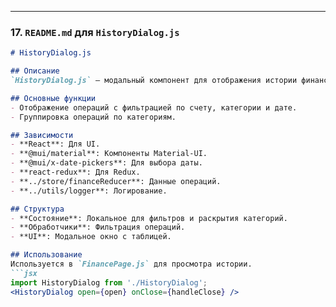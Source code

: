 
---

### 17. `README.md` для `HistoryDialog.js`

```markdown
# HistoryDialog.js

## Описание
`HistoryDialog.js` — модальный компонент для отображения истории финансовых операций.

## Основные функции
- Отображение операций с фильтрацией по счету, категории и дате.
- Группировка операций по категориям.

## Зависимости
- **React**: Для UI.
- **@mui/material**: Компоненты Material-UI.
- **@mui/x-date-pickers**: Для выбора даты.
- **react-redux**: Для Redux.
- **../store/financeReducer**: Данные операций.
- **../utils/logger**: Логирование.

## Структура
- **Состояние**: Локальное для фильтров и раскрытия категорий.
- **Обработчики**: Фильтрация операций.
- **UI**: Модальное окно с таблицей.

## Использование
Используется в `FinancePage.js` для просмотра истории.
```jsx
import HistoryDialog from './HistoryDialog';
<HistoryDialog open={open} onClose={handleClose} />